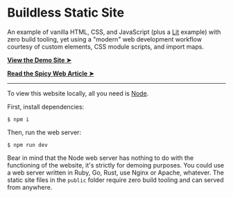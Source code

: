 # Buildless Static Site

An example of vanilla HTML, CSS, and JavaScript (plus a [Lit](https://lit.dev) example) with zero build tooling, yet using a "modern" web development workflow courtesy of custom elements, CSS module scripts, and import maps.

**[View the Demo Site ➤](https://buildless-static.onrender.com)**

**[Read the Spicy Web Article ➤](https://www.spicyweb.dev/buildless-modern-development-workflows-are-this-close-to-a-reality/)**

----

To view this website locally, all you need is [Node](https://nodejs.org/en/).

First, install dependencies:

```shell
$ npm i
```

Then, run the web server:

```shell
$ npm run dev
```

Bear in mind that the Node web server has nothing to do with the functioning of the website, it's strictly for demoing purposes. You could use a web server written in Ruby, Go, Rust, use Nginx or Apache, whatever. The static site files in the `public` folder require zero build tooling and can served from anywhere.
